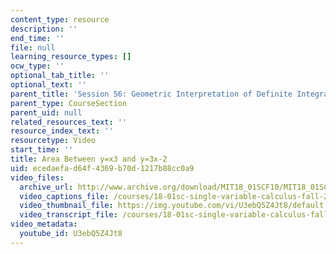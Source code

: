 ```yaml
---
content_type: resource
description: ''
end_time: ''
file: null
learning_resource_types: []
ocw_type: ''
optional_tab_title: ''
optional_text: ''
parent_title: 'Session 56: Geometric Interpretation of Definite Integrals'
parent_type: CourseSection
parent_uid: null
related_resources_text: ''
resource_index_text: ''
resourcetype: Video
start_time: ''
title: Area Between y=x3 and y=3x-2
uid: ecedaefa-d64f-4369-b70d-1217b88cc0a9
video_files:
  archive_url: http://www.archive.org/download/MIT18_01SCF10/MIT18_01SCF10Rec_43_300k.mp4
  video_captions_file: /courses/18-01sc-single-variable-calculus-fall-2010/1aa7604bd134557687a90c929f97d762_U3ebQ5Z4Jt8.vtt
  video_thumbnail_file: https://img.youtube.com/vi/U3ebQ5Z4Jt8/default.jpg
  video_transcript_file: /courses/18-01sc-single-variable-calculus-fall-2010/59c6aac137e69d79f3346b7c68a248c3_U3ebQ5Z4Jt8.pdf
video_metadata:
  youtube_id: U3ebQ5Z4Jt8
---
```

